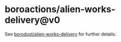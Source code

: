 # boroactions/alien-works-delivery@v0

See
[borodust/alien-works-delivery](https://github.com/borodust/alien-works-delivery/)
for further details.
